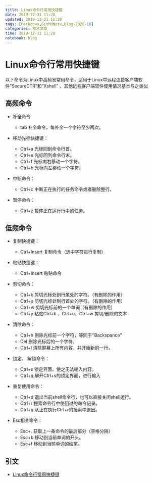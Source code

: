 ```yaml
---
title: Linux命令行常用快捷键
date: 2019-12-31 11:28
updated: 2019-12-31 11:28
tags: [Markdown,GitMdNote,blog-2020-10]
categories: 技术文章
time: 2019-12-31 11:28
notebook: blog
---
```


# Linux命令行常用快捷键

以下命令为Linux中高频发常用命令，适用于Linux中远程连接客户端软件“SecureCTR”和“Xshell” 。其他远程客户端软件使用情况基本与之类似

## 高频命令

- 补全命令
    - tab   补全命令，每补全一个字符至少两次。

- 移动光标快捷键：
    - Ctrl+a   光标回到命令行首。
    - Ctrl+e    光标回到命令行末。
    - Ctrl+f   光标向右移动一个字符。
    - Ctrl+b   光标向左移动一个字符。

- 中断命令：
    - Ctrl+c  中断正在执行的任务命令或者删除整行。

- 暂停命令：
    - Ctrl+z   暂停正在运行行中的任务。

## 低频命令

- 复制快捷键：
    - Ctrl+Insert   复制命令（选中字符进行复制）

- 粘贴快捷键：
    - Ctrl+Insert   粘贴命令 

- 剪切命令：
    - Ctrl+k  剪切光标处到行尾处的字符。（有删除的作用）
    - Ctrl+u  剪切光标处到行首处的字符。（有删除的作用）
    - Ctrl+w  剪切光标前的一个单词（有删除的作用）
    - Ctrl+y   粘贴Ctrl+k 、Ctrl+u、Ctrl+w  剪切/删除的文本

- 清除命令：
    - Ctrl+h   删除光标前一个字符，等同于‘’Backspance‘’
    - Del       删除光标后的一个字符。
    - Ctrl+l    清除屏幕上所有内容，并开始新的一行，

- 锁定、 解锁命令：
    - Ctrl+s   锁定界面，使之无法输入内容。
    - Ctrl+q   解开Ctrl+s的锁定界面，进行输入

- 重复使用命令：
    - Ctrl+d   退出当前shell命令行，也可以直接关闭shell运行。
    - Ctrl+r   搜索命令行中使用过的命令记录。
    - Ctrl+g   从正在执行Ctrl+r的搜索中退出。

- Esc相关命令：
    - Esc+.    获取上一条命令的最后部分（空格分隔）
    - Esc+b   移动到当前单词的开头。
    - Esc+f    移动到当前单词的结尾。

## 引文

- [Linux命令行常用快捷键](https://www.cnblogs.com/wangxiaopang/p/10828471.html)

